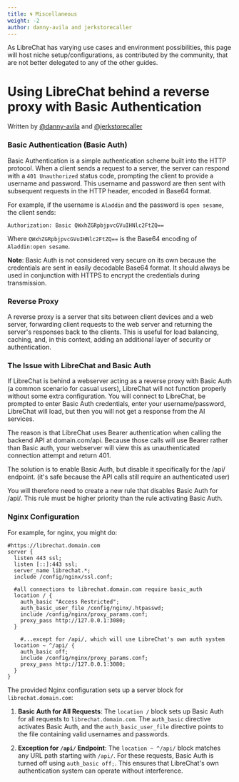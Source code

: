 ```yaml
---
title: 🌀 Miscellaneous
weight: -2
author: danny-avila and jerkstorecaller
---
```


As LibreChat has varying use cases and environment possibilities, this page will host niche setup/configurations, as contributed by the community, that are not better delegated to any of the other guides.

# Using LibreChat behind a reverse proxy with Basic Authentication

Written by [@danny-avila](https://github.com/danny-avila) and [@jerkstorecaller](https://github.com/jerkstorecaller)

### Basic Authentication (Basic Auth)

Basic Authentication is a simple authentication scheme built into the HTTP protocol. When a client sends a request to a server, the server can respond with a `401 Unauthorized` status code, prompting the client to provide a username and password. This username and password are then sent with subsequent requests in the HTTP header, encoded in Base64 format. 

For example, if the username is `Aladdin` and the password is `open sesame`, the client sends:

```
Authorization: Basic QWxhZGRpbjpvcGVuIHNlc2FtZQ==
```

Where `QWxhZGRpbjpvcGVuIHNlc2FtZQ==` is the Base64 encoding of `Aladdin:open sesame`.

**Note**: Basic Auth is not considered very secure on its own because the credentials are sent in easily decodable Base64 format. It should always be used in conjunction with HTTPS to encrypt the credentials during transmission.

### Reverse Proxy

A reverse proxy is a server that sits between client devices and a web server, forwarding client requests to the web server and returning the server's responses back to the clients. This is useful for load balancing, caching, and, in this context, adding an additional layer of security or authentication.

### The Issue with LibreChat and Basic Auth

If LibreChat is behind a webserver acting as a reverse proxy with Basic Auth (a common scenario for casual users), LibreChat will not function properly without some extra configuration. You will connect to LibreChat, be prompted to enter Basic Auth credentials, enter your username/password, LibreChat will load, but then you will not get a response from the AI services.

The reason is that LibreChat uses Bearer authentication when calling the backend API at domain.com/api. Because those calls will use Bearer rather than Basic auth, your webserver will view this as unauthenticated connection attempt and return 401.

The solution is to enable Basic Auth, but disable it specifically for the /api/ endpoint. (it's safe because the API calls still require an authenticated user)

You will therefore need to create a new rule that disables Basic Auth for /api/. This rule must be higher priority than the rule activating Basic Auth. 

### Nginx Configuration

For example, for nginx, you might do:

```
#https://librechat.domain.com
server {
  listen 443 ssl;
  listen [::]:443 ssl;
  server_name librechat.*;
  include /config/nginx/ssl.conf;

  #all connections to librechat.domain.com require basic_auth
  location / {
    auth_basic "Access Restricted";
    auth_basic_user_file /config/nginx/.htpasswd;
    include /config/nginx/proxy_params.conf;
    proxy_pass http://127.0.0.1:3080;
  }

    #...except for /api/, which will use LibreChat's own auth system
  location ~ ^/api/ {
    auth_basic off;
    include /config/nginx/proxy_params.conf;
    proxy_pass http://127.0.0.1:3080;
  }
}
```

The provided Nginx configuration sets up a server block for `librechat.domain.com`:

1. **Basic Auth for All Requests**: The `location /` block sets up Basic Auth for all requests to `librechat.domain.com`. The `auth_basic` directive activates Basic Auth, and the `auth_basic_user_file` directive points to the file containing valid usernames and passwords.

2. **Exception for `/api/` Endpoint**: The `location ~ ^/api/` block matches any URL path starting with `/api/`. For these requests, Basic Auth is turned off using `auth_basic off;`. This ensures that LibreChat's own authentication system can operate without interference.
